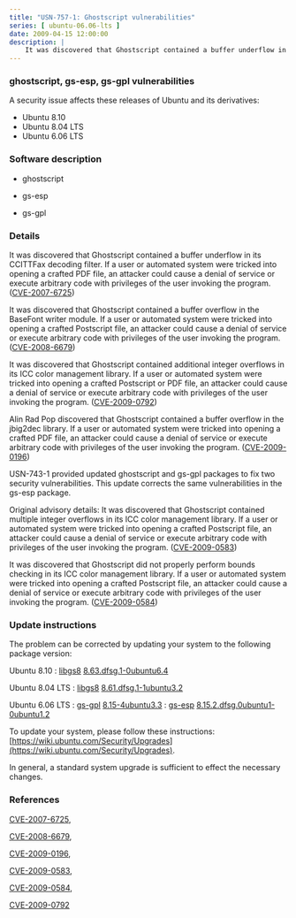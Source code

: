 ```yaml
---
title: "USN-757-1: Ghostscript vulnerabilities"
series: [ ubuntu-06.06-lts ]
date: 2009-04-15 12:00:00
description: |
    It was discovered that Ghostscript contained a buffer underflow in its CCITTFax decoding filter. If a user or automated system were tricked into opening a crafted PDF file, an attacker could cause a denial of service or execute arbitrary code with privileges of the user invoking the program. ([CVE-2007-6725](http://people.ubuntu.com/~ubuntu-security/cve/CVE-2007-6725))
--- 
```

 
### ghostscript, gs-esp, gs-gpl vulnerabilities

A security issue affects these releases of Ubuntu and its derivatives:

* Ubuntu 8.10
* Ubuntu 8.04 LTS
* Ubuntu 6.06 LTS

### Software description

* ghostscript 

* gs-esp 

* gs-gpl 

### Details

It was discovered that Ghostscript contained a buffer underflow in its CCITTFax decoding filter. If a user or automated system were tricked into opening a crafted PDF file, an attacker could cause a denial of service or execute arbitrary code with privileges of the user invoking the program. ([CVE-2007-6725](http://people.ubuntu.com/~ubuntu-security/cve/CVE-2007-6725))

It was discovered that Ghostscript contained a buffer overflow in the BaseFont writer module. If a user or automated system were tricked into opening a crafted Postscript file, an attacker could cause a denial of service or execute arbitrary code with privileges of the user invoking the program. ([CVE-2008-6679](http://people.ubuntu.com/~ubuntu-security/cve/CVE-2008-6679))

It was discovered that Ghostscript contained additional integer overflows in its ICC color management library. If a user or automated system were tricked into opening a crafted Postscript or PDF file, an attacker could cause a denial of service or execute arbitrary code with privileges of the user invoking the program. ([CVE-2009-0792](http://people.ubuntu.com/~ubuntu-security/cve/CVE-2009-0792))

Alin Rad Pop discovered that Ghostscript contained a buffer overflow in the jbig2dec library. If a user or automated system were tricked into opening a crafted PDF file, an attacker could cause a denial of service or execute arbitrary code with privileges of the user invoking the program. ([CVE-2009-0196](http://people.ubuntu.com/~ubuntu-security/cve/CVE-2009-0196))

USN-743-1 provided updated ghostscript and gs-gpl packages to fix two security vulnerabilities. This update corrects the same vulnerabilities in the gs-esp package.

Original advisory details: It was discovered that Ghostscript contained multiple integer overflows in its ICC color management library. If a user or automated system were tricked into opening a crafted Postscript file, an attacker could cause a denial of service or execute arbitrary code with privileges of the user invoking the program. ([CVE-2009-0583](http://people.ubuntu.com/~ubuntu-security/cve/CVE-2009-0583))

 It was discovered that Ghostscript did not properly perform bounds checking in its ICC color management library. If a user or automated system were tricked into opening a crafted Postscript file, an attacker could cause a denial of service or execute arbitrary code with privileges of the user invoking the program. ([CVE-2009-0584](http://people.ubuntu.com/~ubuntu-security/cve/CVE-2009-0584)) 

### Update instructions

The problem can be corrected by updating your system to the following package version:

Ubuntu 8.10
 : [libgs8](https://launchpad.net/ubuntu/+source/ghostscript) <span> [8.63.dfsg.1-0ubuntu6.4](https://launchpad.net/ubuntu/+source/ghostscript/8.63.dfsg.1-0ubuntu6.4) </span> 

Ubuntu 8.04 LTS
 : [libgs8](https://launchpad.net/ubuntu/+source/ghostscript) <span> [8.61.dfsg.1-1ubuntu3.2](https://launchpad.net/ubuntu/+source/ghostscript/8.61.dfsg.1-1ubuntu3.2) </span> 

Ubuntu 6.06 LTS
 : [gs-gpl](https://launchpad.net/ubuntu/+source/gs-gpl) <span> [8.15-4ubuntu3.3](https://launchpad.net/ubuntu/+source/gs-gpl/8.15-4ubuntu3.3) </span> 
 : [gs-esp](https://launchpad.net/ubuntu/+source/gs-esp) <span> [8.15.2.dfsg.0ubuntu1-0ubuntu1.2](https://launchpad.net/ubuntu/+source/gs-esp/8.15.2.dfsg.0ubuntu1-0ubuntu1.2) </span> 

To update your system, please follow these instructions: [https://wiki.ubuntu.com/Security/Upgrades](https://wiki.ubuntu.com/Security/Upgrades).

In general, a standard system upgrade is sufficient to effect the necessary changes. 

### References

 [CVE-2007-6725](http://people.ubuntu.com/~ubuntu-security/cve/CVE-2007-6725), 

 [CVE-2008-6679](http://people.ubuntu.com/~ubuntu-security/cve/CVE-2008-6679), 

 [CVE-2009-0196](http://people.ubuntu.com/~ubuntu-security/cve/CVE-2009-0196), 

 [CVE-2009-0583](http://people.ubuntu.com/~ubuntu-security/cve/CVE-2009-0583), 

 [CVE-2009-0584](http://people.ubuntu.com/~ubuntu-security/cve/CVE-2009-0584), 

 [CVE-2009-0792](http://people.ubuntu.com/~ubuntu-security/cve/CVE-2009-0792)
 
